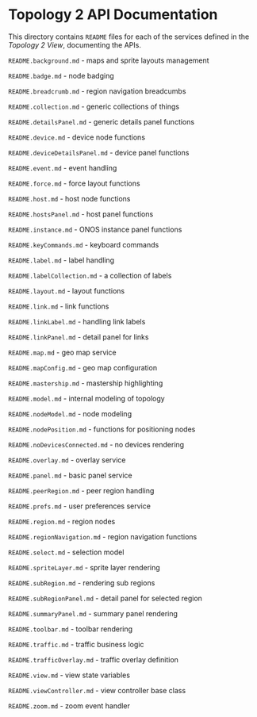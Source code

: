 Topology 2 API Documentation
============================

This directory contains `README` files for each of the
services defined in the _Topology 2 View_, documenting the APIs. 

`README.background.md` - maps and sprite layouts management

`README.badge.md` - node badging 

`README.breadcrumb.md` - region navigation breadcumbs

`README.collection.md` - generic collections of things

`README.detailsPanel.md` - generic details panel functions 

`README.device.md` - device node functions 

`README.deviceDetailsPanel.md` - device panel functions 

`README.event.md` - event handling 

`README.force.md` - force layout functions 

`README.host.md` - host node functions 

`README.hostsPanel.md` -  host panel functions

`README.instance.md` - ONOS instance panel functions 

`README.keyCommands.md` - keyboard commands 

`README.label.md` - label handling 

`README.labelCollection.md` - a collection of labels 

`README.layout.md` - layout functions 

`README.link.md` - link functions

`README.linkLabel.md` - handling link labels 

`README.linkPanel.md` - detail panel for links 

`README.map.md` - geo map service 

`README.mapConfig.md` - geo map configuration 

`README.mastership.md` - mastership highlighting 

`README.model.md` - internal modeling of topology 

`README.nodeModel.md` - node modeling 

`README.nodePosition.md` - functions for positioning nodes 

`README.noDevicesConnected.md` - no devices rendering 

`README.overlay.md` - overlay service 

`README.panel.md` - basic panel service 

`README.peerRegion.md` - peer region handling 

`README.prefs.md` - user preferences service 

`README.region.md` - region nodes 

`README.regionNavigation.md` - region navigation functions 

`README.select.md` - selection model 

`README.spriteLayer.md` - sprite layer rendering 

`README.subRegion.md` - rendering sub regions 

`README.subRegionPanel.md` - detail panel for selected region 

`README.summaryPanel.md` - summary panel rendering 

`README.toolbar.md` - toolbar rendering 

`README.traffic.md` - traffic business logic 

`README.trafficOverlay.md` - traffic overlay definition 

`README.view.md` - view state variables

`README.viewController.md` - view controller base class

`README.zoom.md` - zoom event handler
